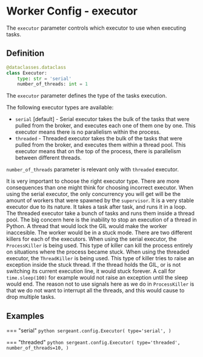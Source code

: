 # Worker Config - executor

The `executor` parameter controls which executor to use when executing tasks.


## Definition

```python
@dataclasses.dataclass
class Executor:
    type: str = 'serial'
    number_of_threads: int = 1
```

The `executor` parameter defines the type of the tasks execution.

The following executor types are available:

- `serial` [default] - Serial executor takes the bulk of the tasks that were pulled from the broker, and executes each one of them one by one. This executor means there is no parallelism within the process.
- `threaded` - Threaded executor takes the bulk of the tasks that were pulled from the broker, and executes them within a thread pool. This executor means that on the top of the process, there is parallelism between different threads.

`number_of_threads` parameter is relevant only with `threaded` executor.

It is very important to choose the right executor type. There are more consequences than one might think for choosing incorrect executor. When using the serial executor, the only concurrency you will get will be the amount of workers that were spawned by the `supervisor`. It is a very stable executor due to its nature. It takes a task after task, and runs it in a loop. The threaded executor take a bunch of tasks and runs them inside a thread pool. The big concern here is the inability to stop an execution of a thread in Python. A thread that would lock the GIL would make the worker inaccesible. The worker would be in a stuck mode. There are two different killers for each of the executors. When using the serial executor, the `ProcessKiller` is being used. This type of killer can kill the process entirely on situations where the process became stuck. When using the threaded executor, the `ThreadKiller` is being used. This type of killer tries to raise an exception inside the stuck thread. If the thread holds the GIL, or is not switching its current execution line, it would stuck forever. A call for `time.sleep(100)` for example would not raise an exception until the sleep would end. The reason not to use signals here as we do in `ProcessKiller` is that we do not want to interrupt all the threads, and this would cause to drop multiple tasks.


## Examples

=== "serial"
    ```python
    sergeant.config.Executor(
        type='serial',
    )
    ```

=== "threaded"
    ```python
    sergeant.config.Executor(
        type='threaded',
        number_of_threads=10,
    )
    ```

